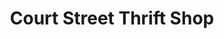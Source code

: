 ---
title: "Court Street Thrift Shop"
url: /keene/court-street-thrift-shop/
shop: Gebrauchtwaren
---